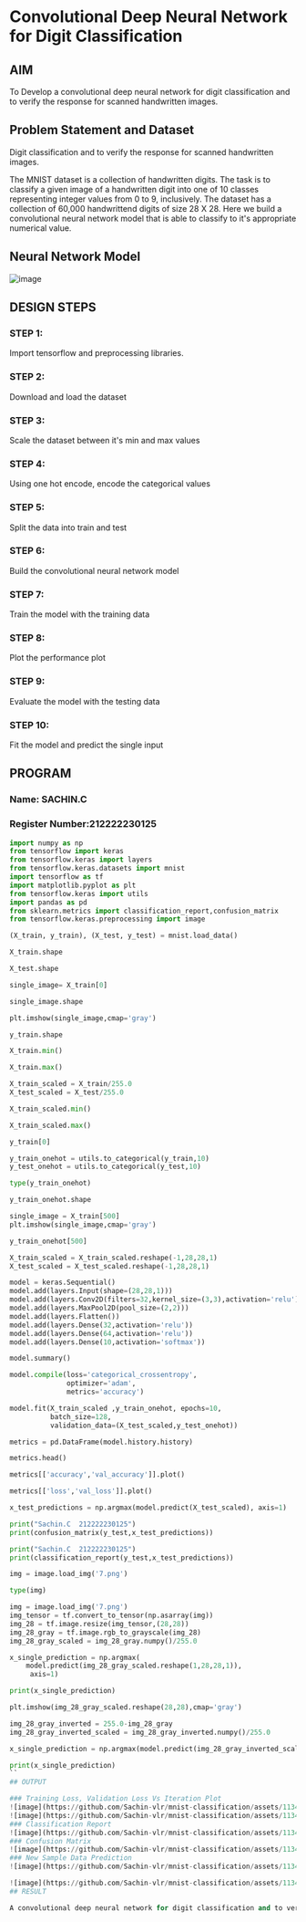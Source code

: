 # Convolutional Deep Neural Network for Digit Classification

## AIM
To Develop a convolutional deep neural network for digit classification and to verify the response for scanned handwritten images.
## Problem Statement and Dataset
Digit classification and to verify the response for scanned handwritten images.

The MNIST dataset is a collection of handwritten digits. The task is to classify a given image of a handwritten digit into one of 10 classes representing integer values from 0 to 9, inclusively. The dataset has a collection of 60,000 handwrittend digits of size 28 X 28. Here we build a convolutional neural network model that is able to classify to it's appropriate numerical value.
## Neural Network Model
![image](https://github.com/Sachin-vlr/mnist-classification/assets/113497666/0e184f8f-20c4-4fea-b227-212fa759ce25)
## DESIGN STEPS
### STEP 1:
Import tensorflow and preprocessing libraries.
### STEP 2:
Download and load the dataset
### STEP 3:
Scale the dataset between it's min and max values
### STEP 4:
Using one hot encode, encode the categorical values
### STEP 5:
Split the data into train and test
### STEP 6:
Build the convolutional neural network model
### STEP 7:
Train the model with the training data
### STEP 8:
Plot the performance plot
### STEP 9:
Evaluate the model with the testing data
### STEP 10:
Fit the model and predict the single input
## PROGRAM
### Name: SACHIN.C
### Register Number:212222230125
```python
import numpy as np
from tensorflow import keras
from tensorflow.keras import layers
from tensorflow.keras.datasets import mnist
import tensorflow as tf
import matplotlib.pyplot as plt
from tensorflow.keras import utils
import pandas as pd
from sklearn.metrics import classification_report,confusion_matrix
from tensorflow.keras.preprocessing import image

(X_train, y_train), (X_test, y_test) = mnist.load_data()

X_train.shape

X_test.shape

single_image= X_train[0]

single_image.shape

plt.imshow(single_image,cmap='gray')

y_train.shape

X_train.min()

X_train.max()

X_train_scaled = X_train/255.0
X_test_scaled = X_test/255.0

X_train_scaled.min()

X_train_scaled.max()

y_train[0]

y_train_onehot = utils.to_categorical(y_train,10)
y_test_onehot = utils.to_categorical(y_test,10)

type(y_train_onehot)

y_train_onehot.shape

single_image = X_train[500]
plt.imshow(single_image,cmap='gray')

y_train_onehot[500]

X_train_scaled = X_train_scaled.reshape(-1,28,28,1)
X_test_scaled = X_test_scaled.reshape(-1,28,28,1)

model = keras.Sequential()
model.add(layers.Input(shape=(28,28,1)))
model.add(layers.Conv2D(filters=32,kernel_size=(3,3),activation='relu'))
model.add(layers.MaxPool2D(pool_size=(2,2)))
model.add(layers.Flatten())
model.add(layers.Dense(32,activation='relu'))
model.add(layers.Dense(64,activation='relu'))
model.add(layers.Dense(10,activation='softmax'))

model.summary()

model.compile(loss='categorical_crossentropy',
              optimizer='adam',
              metrics='accuracy')

model.fit(X_train_scaled ,y_train_onehot, epochs=10,
          batch_size=128,
          validation_data=(X_test_scaled,y_test_onehot))

metrics = pd.DataFrame(model.history.history)

metrics.head()

metrics[['accuracy','val_accuracy']].plot()

metrics[['loss','val_loss']].plot()

x_test_predictions = np.argmax(model.predict(X_test_scaled), axis=1)

print("Sachin.C  212222230125")
print(confusion_matrix(y_test,x_test_predictions))

print("Sachin.C  212222230125")
print(classification_report(y_test,x_test_predictions))

img = image.load_img('7.png')

type(img)

img = image.load_img('7.png')
img_tensor = tf.convert_to_tensor(np.asarray(img))
img_28 = tf.image.resize(img_tensor,(28,28))
img_28_gray = tf.image.rgb_to_grayscale(img_28)
img_28_gray_scaled = img_28_gray.numpy()/255.0

x_single_prediction = np.argmax(
    model.predict(img_28_gray_scaled.reshape(1,28,28,1)),
     axis=1)

print(x_single_prediction)

plt.imshow(img_28_gray_scaled.reshape(28,28),cmap='gray')

img_28_gray_inverted = 255.0-img_28_gray
img_28_gray_inverted_scaled = img_28_gray_inverted.numpy()/255.0

x_single_prediction = np.argmax(model.predict(img_28_gray_inverted_scaled.reshape(1,28,28,1)),axis=1)

print(x_single_prediction)
``
## OUTPUT

### Training Loss, Validation Loss Vs Iteration Plot
![image](https://github.com/Sachin-vlr/mnist-classification/assets/113497666/274e14f2-701e-43ce-adf5-a276dbebedb9)
![image](https://github.com/Sachin-vlr/mnist-classification/assets/113497666/bb6dbb13-2dc1-4150-bbf0-737c7a873965)
### Classification Report
![image](https://github.com/Sachin-vlr/mnist-classification/assets/113497666/45aa4f80-fcba-40ba-97e2-f00d01d4a5a2)
### Confusion Matrix
![image](https://github.com/Sachin-vlr/mnist-classification/assets/113497666/d4322e2b-8c63-4621-81b1-deb1ec0299f5)
### New Sample Data Prediction
![image](https://github.com/Sachin-vlr/mnist-classification/assets/113497666/8eab72c4-5cef-4064-9803-dbf32568e7f7)

![image](https://github.com/Sachin-vlr/mnist-classification/assets/113497666/453e014c-089e-4714-ae23-12a8953a035c)
## RESULT

A convolutional deep neural network for digit classification and to verify the response for scanned handwritten images is developed sucessfully.
